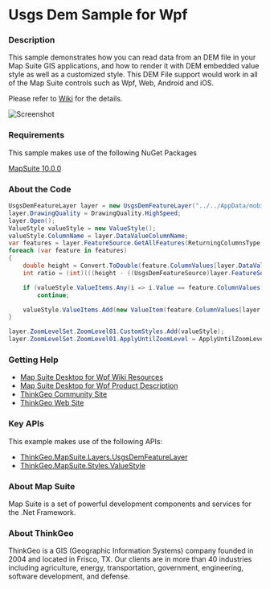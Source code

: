 # Usgs Dem Sample for Wpf

### Description

This sample demonstrates how you can read data from an DEM file in your Map Suite GIS applications, and how to render it with DEM embedded value style as well as a customized style. This DEM File support would work in all of the Map Suite controls such as Wpf, Web, Android and iOS.

Please refer to [Wiki](http://wiki.thinkgeo.com/wiki/map_suite_desktop_for_wpf) for the details.

![Screenshot](https://github.com/ThinkGeo/UsgsDemSample-ForWpf/blob/master/Screenshot.png)

### Requirements
This sample makes use of the following NuGet Packages

[MapSuite 10.0.0](https://www.nuget.org/packages?q=ThinkGeo)

### About the Code
```csharp
UsgsDemFeatureLayer layer = new UsgsDemFeatureLayer("../../AppData/mobile-e");
layer.DrawingQuality = DrawingQuality.HighSpeed;
layer.Open();
ValueStyle valueStyle = new ValueStyle();
valueStyle.ColumnName = layer.DataValueColumnName;
var features = layer.FeatureSource.GetAllFeatures(ReturningColumnsType.AllColumns);
foreach (var feature in features)
{
    double height = Convert.ToDouble(feature.ColumnValues[layer.DataValueColumnName]) * ((UsgsDemFeatureSource)layer.FeatureSource).ResolutionZ;
    int ratio = (int)(((height - ((UsgsDemFeatureSource)layer.FeatureSource).MinElevation) / (((UsgsDemFeatureSource)layer.FeatureSource).MaxElevation - ((UsgsDemFeatureSource)layer.FeatureSource).MinElevation)) * 255f);

    if (valueStyle.ValueItems.Any(i => i.Value == feature.ColumnValues[layer.DataValueColumnName]))
        continue;

    valueStyle.ValueItems.Add(new ValueItem(feature.ColumnValues[layer.DataValueColumnName], new AreaStyle(new GeoPen(new GeoSolidBrush(), 0), new GeoSolidBrush(new GeoColor(128, ratio, 128)))));
}

layer.ZoomLevelSet.ZoomLevel01.CustomStyles.Add(valueStyle);
layer.ZoomLevelSet.ZoomLevel01.ApplyUntilZoomLevel = ApplyUntilZoomLevel.Level20;
```

### Getting Help

- [Map Suite Desktop for Wpf Wiki Resources](http://wiki.thinkgeo.com/wiki/map_suite_desktop_for_wpf)
- [Map Suite Desktop for Wpf Product Description](https://thinkgeo.com/ui-controls#desktop-platforms)
- [ThinkGeo Community Site](http://community.thinkgeo.com/)
- [ThinkGeo Web Site](http://www.thinkgeo.com)

### Key APIs
This example makes use of the following APIs:

- [ThinkGeo.MapSuite.Layers.UsgsDemFeatureLayer](http://wiki.thinkgeo.com/wiki/api/ThinkGeo.MapSuite.Layers.UsgsDemFeatureLayer)
- [ThinkGeo.MapSuite.Styles.ValueStyle](http://wiki.thinkgeo.com/wiki/api/ThinkGeo.MapSuite.Styles.ValueStyle)

### About Map Suite
Map Suite is a set of powerful development components and services for the .Net Framework.

### About ThinkGeo
ThinkGeo is a GIS (Geographic Information Systems) company founded in 2004 and located in Frisco, TX. Our clients are in more than 40 industries including agriculture, energy, transportation, government, engineering, software development, and defense.
